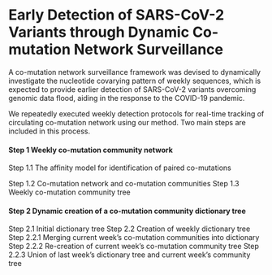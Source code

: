 # Early Detection of SARS-CoV-2 Variants through Dynamic Co-mutation Network Surveillance
A co-mutation network surveillance framework was devised to dynamically investigate the nucleotide covarying pattern of weekly sequences, which is expected to provide earlier detection of SARS-CoV-2 variants overcoming genomic data flood, aiding in the response to the COVID-19 pandemic.

We repeatedly executed weekly detection protocols for real-time tracking of circulating co-mutation network using our method. Two main steps are included in this process.

#### Step 1 Weekly co-mutation community network
Step 1.1 The affinity model for identification of paired co-mutations  

Step 1.2 Co-mutation network and co-mutation communities
Step 1.3 Weekly co-mutation community tree

#### Step 2 Dynamic creation of a co-mutation community dictionary tree
Step 2.1 Initial dictionary tree
Step 2.2 Creation of weekly dictionary tree
Step 2.2.1 Merging current week’s co-mutation communities into dictionary
Step 2.2.2 Re-creation of current week’s co-mutation community tree
Step 2.2.3 Union of last week’s dictionary tree and current week’s community tree
